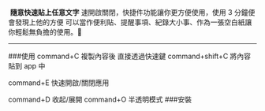 
![]()
**隨意快速貼上任意文字**
速開啟關閉，快捷件功能讓你更方便使用，使用 3 分鐘便會發現上他的方便
可以當作便利貼、提醒事項、紀錄大小事、作為一張空白紙讓你輕鬆無負擔的使用。
- - -

###使用
 command+C 複製內容後
 直接透過快速鍵 command+shift+C 將內容貼到 app 中

 command+E 快速開啟/關閉應用

 command+D 收起/展開
 command+O 半透明模式
###安裝




